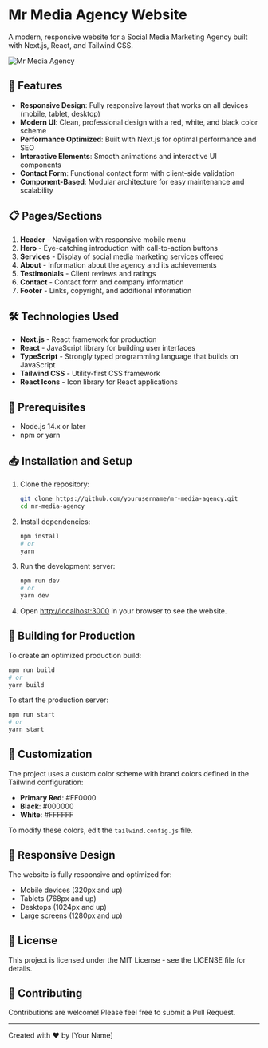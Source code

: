 # Mr Media Agency Website

A modern, responsive website for a Social Media Marketing Agency built with Next.js, React, and Tailwind CSS.

![Mr Media Agency](https://via.placeholder.com/1200x630/FF0000/FFFFFF?text=Mr+Media+Agency)

## 🚀 Features

- **Responsive Design**: Fully responsive layout that works on all devices (mobile, tablet, desktop)
- **Modern UI**: Clean, professional design with a red, white, and black color scheme
- **Performance Optimized**: Built with Next.js for optimal performance and SEO
- **Interactive Elements**: Smooth animations and interactive UI components
- **Contact Form**: Functional contact form with client-side validation
- **Component-Based**: Modular architecture for easy maintenance and scalability

## 📋 Pages/Sections

1. **Header** - Navigation with responsive mobile menu
2. **Hero** - Eye-catching introduction with call-to-action buttons
3. **Services** - Display of social media marketing services offered
4. **About** - Information about the agency and its achievements
5. **Testimonials** - Client reviews and ratings
6. **Contact** - Contact form and company information
7. **Footer** - Links, copyright, and additional information

## 🛠️ Technologies Used

- **Next.js** - React framework for production
- **React** - JavaScript library for building user interfaces
- **TypeScript** - Strongly typed programming language that builds on JavaScript
- **Tailwind CSS** - Utility-first CSS framework
- **React Icons** - Icon library for React applications

## 🧰 Prerequisites

- Node.js 14.x or later
- npm or yarn

## 📥 Installation and Setup

1. Clone the repository:
   ```bash
   git clone https://github.com/yourusername/mr-media-agency.git
   cd mr-media-agency
   ```

2. Install dependencies:
   ```bash
   npm install
   # or
   yarn
   ```

3. Run the development server:
   ```bash
   npm run dev
   # or
   yarn dev
   ```

4. Open [http://localhost:3000](http://localhost:3000) in your browser to see the website.

## 🚀 Building for Production

To create an optimized production build:

```bash
npm run build
# or
yarn build
```

To start the production server:

```bash
npm run start
# or
yarn start
```

## 🎨 Customization

The project uses a custom color scheme with brand colors defined in the Tailwind configuration:

- **Primary Red**: #FF0000
- **Black**: #000000 
- **White**: #FFFFFF

To modify these colors, edit the `tailwind.config.js` file.

## 📱 Responsive Design

The website is fully responsive and optimized for:
- Mobile devices (320px and up)
- Tablets (768px and up)
- Desktops (1024px and up)
- Large screens (1280px and up)

## 📄 License

This project is licensed under the MIT License - see the LICENSE file for details.

## 👥 Contributing

Contributions are welcome! Please feel free to submit a Pull Request.

---

Created with ❤️ by [Your Name] 